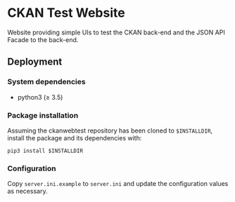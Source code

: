 # CKAN Test Website

Website providing simple UIs to test the CKAN back-end and the JSON API Facade to the
back-end.

## Deployment

### System dependencies
* python3 (&ge; 3.5)

### Package installation
Assuming the ckanwebtest repository has been cloned to `$INSTALLDIR`, install the
package and its dependencies with:

    pip3 install $INSTALLDIR

### Configuration
Copy `server.ini.example` to `server.ini` and update the configuration values as necessary.
